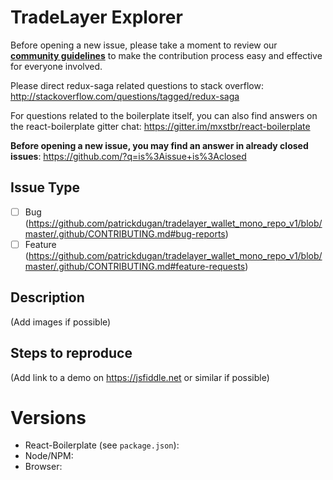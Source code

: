 # TradeLayer Explorer

Before opening a new issue, please take a moment to review our [**community guidelines**](https://github.com/patrickdugan/tradelayer_wallet_mono_repo_v1/blob/master/.github/CONTRIBUTING.md) to make the contribution process easy and effective for everyone involved.

Please direct redux-saga related questions to stack overflow:
http://stackoverflow.com/questions/tagged/redux-saga

For questions related to the boilerplate itself, you can also find answers on the react-boilerplate gitter chat:
https://gitter.im/mxstbr/react-boilerplate

**Before opening a new issue, you may find an answer in already closed issues**:
https://github.com/?q=is%3Aissue+is%3Aclosed

## Issue Type

- [ ] Bug (https://github.com/patrickdugan/tradelayer_wallet_mono_repo_v1/blob/master/.github/CONTRIBUTING.md#bug-reports)
- [ ] Feature (https://github.com/patrickdugan/tradelayer_wallet_mono_repo_v1/blob/master/.github/CONTRIBUTING.md#feature-requests)

## Description

(Add images if possible)

## Steps to reproduce

(Add link to a demo on https://jsfiddle.net or similar if possible)

# Versions

- React-Boilerplate (see `package.json`):
- Node/NPM:
- Browser:
